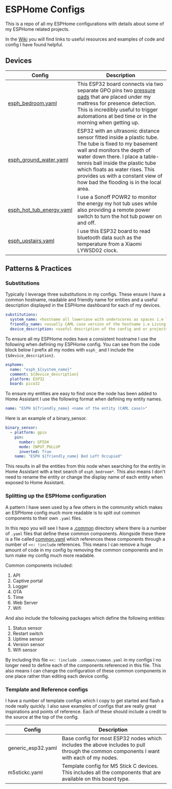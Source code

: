 # ESPHome Configs
This is a repo of all my ESPHome configurations with details about some of my ESPHome related projects. 

In the [Wiki](/wiki) you will find links to useful resources and examples of code and config I have found helpful.

## Devices

| Config | Description |
|--------|-------------|
| [esph_bedroom.yaml](/esph_bedroom.yaml) | This ESP32 board connects via two separate GPO pins two [pressure pads](https://www.amazon.co.uk/gp/product/B0045U4MNC) that are placed under my mattress for presence detection. This is incredibly useful to trigger automations at bed time or in the morning when getting up. |
| [esph_ground_water.yaml](/esph_ground_water) | ESP32 with an ultrasonic distance sensor fitted inside a plastic tube. The tube is fixed to my basement wall and monitors the depth of water down there. I place a table-tennis ball inside the plastic tube which floats as water rises. This provides us with a constant view of how bad the flooding is in the local area.|
| [esph_hot_tub_energy.yaml](/esph_hot_tub_energy.yaml) | I use a Sonoff POWR2 to monitor the energy my hot tub uses while also providing a remote power switch to turn the hot tub power on and off.|
| [esph_upstairs.yaml](/esph_upstairs.yaml) | I use this ESP32 board to read bluetooth data such as the temperature from a Xiaomi LYWSD02 clock. |

## Patterns & Practices

### Substitutions
Typically I leverage three substitutions in my configs. These ensure I have a common hostname, readable and friendly name for entities and a useful description displayed in the ESPHome dashboard for each of my devices.
```yaml
substitutions:
  system_name: <hostname all lowercase with underscores as spaces i.e living_room>
  friendly_name: <usually CAML case version of the hostname i.e Living Room>
  device_description: <useful description of the config and or project>
```
To ensure all my ESPHome nodes have a consistent hostname I use the following when defining my ESPHome config. You can see from the code block below I prefix all my nodes with ```esph_``` and I include the ```{$device_description}```.
```yaml
esphome:
  name: "esph_${system_name}"
  comment: ${device_description}
  platform: ESP32
  board: pico32
```
To ensure my entities are easy to find once the node has been added to Home Assistant I use the following format when defining my entity names.
```yaml
name: "ESPH ${friendly_name} <name of the entity (CAML case)>"
```
Here is an example of a binary_sensor. 
```yaml
binary_sensor:
  - platform: gpio
    pin: 
      number: GPIO4
      mode: INPUT_PULLUP
      inverted: True      
    name: "ESPH ${friendly_name} Bed Left Occupied"
```
This results in all the entities from this node when searching for the entity in Home Assistant with a text search of ```esph_bedroom*```. This also means I don't need to rename the entity or change the display name of each entity when exposed to Home Assistant.

### Splitting up the ESPHome configuration
A pattern I have seen used by a few others in the community which makes an ESPHome config much more readable is to split out common components to their own ```.yaml``` files. 

In this repo you will see I have a [.common](/.common) directory where there is a number of ```.yaml``` files that define these common components. Alongside these there is a file called [common.yaml](.common/common.yaml) which references these components through a number of ```<<: !include``` references. This means I can remove a huge amount of code in my config by removing the common components and in turn make my config much more readable. 

Common components included:
1. API
1. Captive portal
1. Logger
1. OTA
1. Time
1. Web Server
1. Wifi

And also include the following packages which define the following entities:
1. Status sensor
1. Restart switch
1. Uptime sensor
1. Version sensor
1. Wifi sensor

By including this file ```<<: !include .common/common.yaml``` in my configs I no longer need to define each of the components referenced in this file. This also means I can change the configuration of these common components in one place rather than editing each device config.

### Template and Reference configs
I have a number of template configs which I copy to get started and flash a node really quickly. I also save examples of configs that are really great inspirations and points of reference. Each of these should include a credit to the source at the top of the config.

| Config | Description |
|--------|-------------|
| generic_esp32.yaml | Base config for most ESP32 nodes which includes the above includes to pull through the common components I want with each of my nodes. |
| m5stickc.yaml | Template config for M5 Stick C devices. This includes all the components that are available on this board type. |
